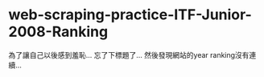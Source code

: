 # web-scraping-practice-ITF-Junior-2008-Ranking
為了讓自己以後感到羞恥...
忘了下標題了...
然後發現網站的year ranking沒有連續...
